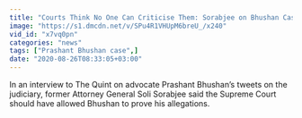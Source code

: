 ```yaml
---
title: "Courts Think No One Can Criticise Them: Sorabjee on Bhushan Case"
image: "https://s1.dmcdn.net/v/SPu4R1VHUpM6breU_/x240"
vid_id: "x7vq0pn"
categories: "news"
tags: ["Prashant Bhushan case",]
date: "2020-08-26T08:33:05+03:00"
---
```

In an interview to The Quint on advocate Prashant Bhushan’s tweets on the judiciary, former Attorney General Soli Sorabjee said the Supreme Court should have allowed Bhushan to prove his allegations.
